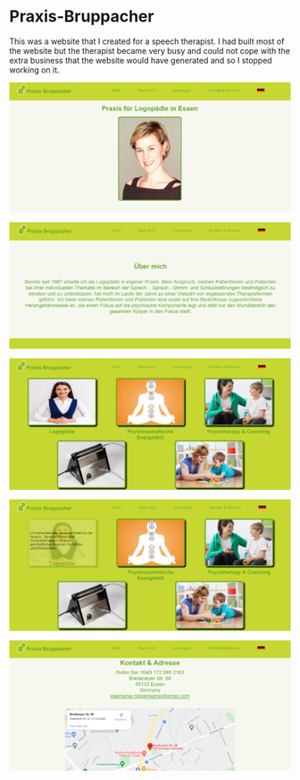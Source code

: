 # Praxis-Bruppacher

This was a website that I created for a speech therapist. I had built most of the website but the therapist became very busy and could not cope with the extra business
that the website would have generated and so I stopped working on it. 

![Praxis Bruppacher 1](https://raw.githubusercontent.com/ShaunHaldane/images/main/PraxisBruppacher1.png)

![Praxis Bruppacher 2](https://raw.githubusercontent.com/ShaunHaldane/images/main/PraxisBruppacher2.png)

![Praxis Bruppacher 3](https://raw.githubusercontent.com/ShaunHaldane/images/main/PraxisBruppacher3.png)

![Praxis Bruppacher 4](https://raw.githubusercontent.com/ShaunHaldane/images/main/PraxisBruppacher4.png)

![Praxis Bruppacher 5](https://raw.githubusercontent.com/ShaunHaldane/images/main/PraxisBruppacher5.png)
